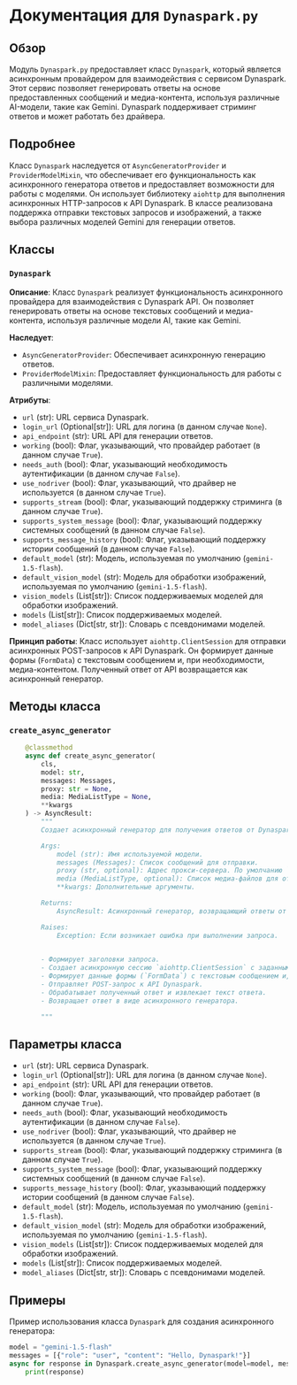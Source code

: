 # Документация для `Dynaspark.py`

## Обзор

Модуль `Dynaspark.py` предоставляет класс `Dynaspark`, который является асинхронным провайдером для взаимодействия с сервисом Dynaspark. Этот сервис позволяет генерировать ответы на основе предоставленных сообщений и медиа-контента, используя различные AI-модели, такие как Gemini. Dynaspark поддерживает стриминг ответов и может работать без драйвера.

## Подробнее

Класс `Dynaspark` наследуется от `AsyncGeneratorProvider` и `ProviderModelMixin`, что обеспечивает его функциональность как асинхронного генератора ответов и предоставляет возможности для работы с моделями. Он использует библиотеку `aiohttp` для выполнения асинхронных HTTP-запросов к API Dynaspark.
В классе реализована поддержка отправки текстовых запросов и изображений, а также выбора различных моделей Gemini для генерации ответов.

## Классы

### `Dynaspark`

**Описание**:
Класс `Dynaspark` реализует функциональность асинхронного провайдера для взаимодействия с Dynaspark API. Он позволяет генерировать ответы на основе текстовых сообщений и медиа-контента, используя различные модели AI, такие как Gemini.

**Наследует**:
- `AsyncGeneratorProvider`: Обеспечивает асинхронную генерацию ответов.
- `ProviderModelMixin`: Предоставляет функциональность для работы с различными моделями.

**Атрибуты**:
- `url` (str): URL сервиса Dynaspark.
- `login_url` (Optional[str]): URL для логина (в данном случае `None`).
- `api_endpoint` (str): URL API для генерации ответов.
- `working` (bool): Флаг, указывающий, что провайдер работает (в данном случае `True`).
- `needs_auth` (bool): Флаг, указывающий необходимость аутентификации (в данном случае `False`).
- `use_nodriver` (bool): Флаг, указывающий, что драйвер не используется (в данном случае `True`).
- `supports_stream` (bool): Флаг, указывающий поддержку стриминга (в данном случае `True`).
- `supports_system_message` (bool): Флаг, указывающий поддержку системных сообщений (в данном случае `False`).
- `supports_message_history` (bool): Флаг, указывающий поддержку истории сообщений (в данном случае `False`).
- `default_model` (str): Модель, используемая по умолчанию (`gemini-1.5-flash`).
- `default_vision_model` (str): Модель для обработки изображений, используемая по умолчанию (`gemini-1.5-flash`).
- `vision_models` (List[str]): Список поддерживаемых моделей для обработки изображений.
- `models` (List[str]): Список поддерживаемых моделей.
- `model_aliases` (Dict[str, str]): Словарь с псевдонимами моделей.

**Принцип работы**:
Класс использует `aiohttp.ClientSession` для отправки асинхронных POST-запросов к API Dynaspark. Он формирует данные формы (`FormData`) с текстовым сообщением и, при необходимости, медиа-контентом. Полученный ответ от API возвращается как асинхронный генератор.

## Методы класса

### `create_async_generator`

```python
    @classmethod
    async def create_async_generator(
        cls,
        model: str,
        messages: Messages,
        proxy: str = None,
        media: MediaListType = None,
        **kwargs
    ) -> AsyncResult:
        """
        Создает асинхронный генератор для получения ответов от Dynaspark API.

        Args:
            model (str): Имя используемой модели.
            messages (Messages): Список сообщений для отправки.
            proxy (str, optional): Адрес прокси-сервера. По умолчанию `None`.
            media (MediaListType, optional): Список медиа-файлов для отправки. По умолчанию `None`.
            **kwargs: Дополнительные аргументы.

        Returns:
            AsyncResult: Асинхронный генератор, возвращающий ответы от API.

        Raises:
            Exception: Если возникает ошибка при выполнении запроса.

        
        - Формирует заголовки запроса.
        - Создает асинхронную сессию `aiohttp.ClientSession` с заданными заголовками.
        - Формирует данные формы (`FormData`) с текстовым сообщением и, при необходимости, медиа-контентом.
        - Отправляет POST-запрос к API Dynaspark.
        - Обрабатывает полученный ответ и извлекает текст ответа.
        - Возвращает ответ в виде асинхронного генератора.

        """
```

## Параметры класса

- `url` (str): URL сервиса Dynaspark.
- `login_url` (Optional[str]): URL для логина (в данном случае `None`).
- `api_endpoint` (str): URL API для генерации ответов.
- `working` (bool): Флаг, указывающий, что провайдер работает (в данном случае `True`).
- `needs_auth` (bool): Флаг, указывающий необходимость аутентификации (в данном случае `False`).
- `use_nodriver` (bool): Флаг, указывающий, что драйвер не используется (в данном случае `True`).
- `supports_stream` (bool): Флаг, указывающий поддержку стриминга (в данном случае `True`).
- `supports_system_message` (bool): Флаг, указывающий поддержку системных сообщений (в данном случае `False`).
- `supports_message_history` (bool): Флаг, указывающий поддержку истории сообщений (в данном случае `False`).
- `default_model` (str): Модель, используемая по умолчанию (`gemini-1.5-flash`).
- `default_vision_model` (str): Модель для обработки изображений, используемая по умолчанию (`gemini-1.5-flash`).
- `vision_models` (List[str]): Список поддерживаемых моделей для обработки изображений.
- `models` (List[str]): Список поддерживаемых моделей.
- `model_aliases` (Dict[str, str]): Словарь с псевдонимами моделей.

## Примеры

Пример использования класса `Dynaspark` для создания асинхронного генератора:

```python
model = "gemini-1.5-flash"
messages = [{"role": "user", "content": "Hello, Dynaspark!"}]
async for response in Dynaspark.create_async_generator(model=model, messages=messages):
    print(response)
